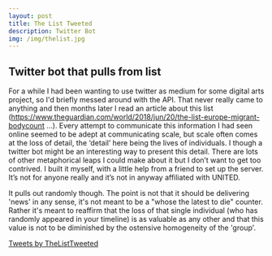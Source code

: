 ```yaml
---
layout: post
title: The List Tweeted
description: Twitter Bot
img: /img/thelist.jpg
---
```

<h2>Twitter bot that pulls from list</h2>


For a while I had been wanting to use twitter as medium for some digital arts project, so I'd briefly messed around with the API. That never really came to anything and then months later I read an article about this list (https://www.theguardian.com/world/2018/jun/20/the-list-europe-migrant-bodycount …). Every attempt to communicate this information I had seen online seemed to be adept at communicating scale, but scale often comes at the loss of detail, the ‘detail’ here being the lives of individuals. I though a twitter bot might be an interesting way to present this detail. There are lots of other metaphorical leaps I could make about it but I don’t want to get too contrived. I built it myself, with a little help from a friend to set up the server. It’s not for anyone really and it’s not in anyway affiliated with UNITED.

It pulls out randomly though. The point is not that it should be delivering 'news' in any sense, it's not meant to be a "whose the latest to die" counter. Rather it's meant to reaffirm that the loss of that single individual (who has randomly appeared in your timeline) is as valuable as any other and that this value is not to be diminished by the ostensive homogeneity of the 'group'.

    
<a class="twitter-timeline" href="https://twitter.com/TheListTweeted?ref_src=twsrc%5Etfw">Tweets by TheListTweeted</a> <script async src="https://platform.twitter.com/widgets.js" charset="utf-8"></script>
